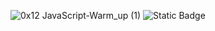 ![0x12 _JavaScript_-Warm_up (1)](https://github.com/AbdullahHR10/alx-higher_level_programming/assets/140081525/dceda9c7-ecb3-4aad-8db8-6446d5a92f5d) ![Static Badge](https://img.shields.io/badge/javascript-black?logo=JavaScript&logoColor=%23F7DF1E)


